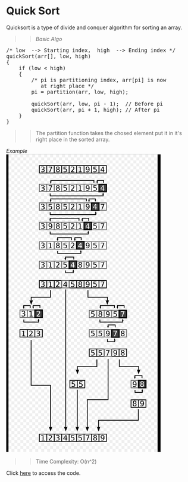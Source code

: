 # Quick Sort
Quicksort is a type of divide and conquer algorithm for sorting an array.
>>*Basic Algo*  
<pre>
/* low  --> Starting index,  high  --> Ending index */
quickSort(arr[], low, high)
{
    if (low < high)
    {
        /* pi is partitioning index, arr[pi] is now
           at right place */
        pi = partition(arr, low, high);

        quickSort(arr, low, pi - 1);  // Before pi
        quickSort(arr, pi + 1, high); // After pi
    }
}
</pre>
>>The partition function takes the chosed element put it in it's right place in the sorted array.

*Example*  
<img src="./Images/QuickSortExample.png"></img>

>>Time Complexity: O(n^2)

Click <a href="code.c">here</a> to access the code.
